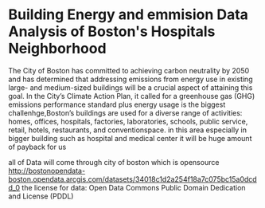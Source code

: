 # Building Energy and emmision Data Analysis of Boston's Hospitals Neighborhood


The City of Boston has committed to achieving carbon neutrality by 2050 and has determined that
addressing emissions from energy use in existing large- and medium-sized buildings will be a crucial
aspect of attaining this goal. In the City’s Climate Action Plan, it called for a greenhouse gas (GHG)
emissions performance standard plus energy usage is the biggest challenhge,Boston’s buildings are used for a diverse range of activities:
homes, offices, hospitals, factories, laboratories, schools, public service, retail, hotels, restaurants, and conventionspace. 
in this area especially in bigger building such as hospital and medical center it will be huge amount of payback for us






all of Data will come through city of boston which is opensource 
http://bostonopendata-boston.opendata.arcgis.com/datasets/34018c1d2a254f18a7c075bc15a0dcdd_0
the license for data: Open Data Commons Public Domain Dedication and License (PDDL)
